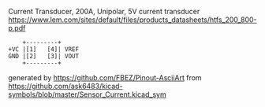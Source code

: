 Current Transducer, 200A, Unipolar, 5V
current transducer
https://www.lem.com/sites/default/files/products_datasheets/htfs_200_800-p.pdf


	    +---------+
	+VC |[1]   [4]| VREF
	GND |[2]   [3]| VOUT
	    +---------+


generated by https://github.com/FBEZ/Pinout-AsciiArt from https://github.com/ask6483/kicad-symbols/blob/master/Sensor_Current.kicad_sym